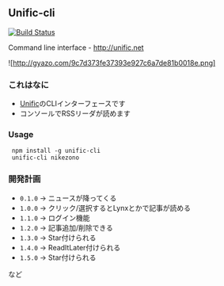 Unific-cli
---
[![Build Status](https://travis-ci.org/nikezono/unific-cli.png)](https://travis-ci.org/nikezono/unific-cli)

Command line interface - http://unific.net

![http://gyazo.com/9c7d373fe37393e927c6a7de81b0018e.png]

### これはなに

* [Unific](http://unific.net)のCLIインターフェースです
* コンソールでRSSリーダが読めます

### Usage

     npm install -g unific-cli
     unific-cli nikezono

### 開発計画

* `0.1.0` -> ニュースが降ってくる
* `1.0.0` -> クリック/選択するとLynxとかで記事が読める
* `1.1.0` -> ログイン機能
* `1.2.0` -> 記事追加/削除できる
* `1.3.0` -> Star付けられる
* `1.4.0` -> ReadItLater付けられる
* `1.5.0` -> Star付けられる

など

